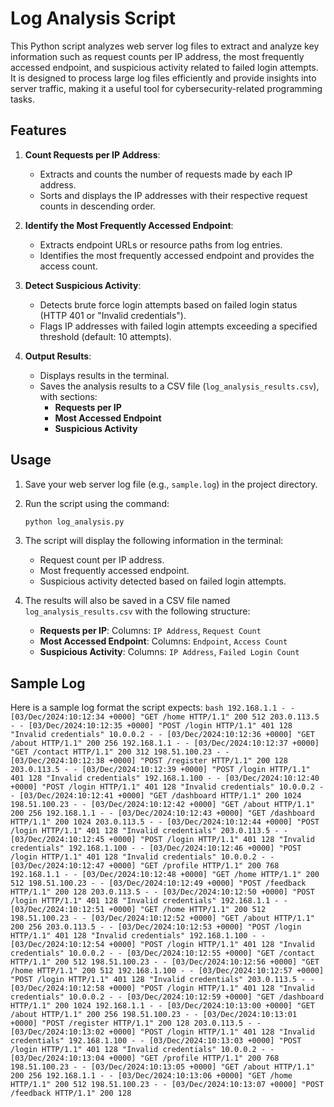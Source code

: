 # Log Analysis Script

This Python script analyzes web server log files to extract and analyze key information such as request counts per IP address, the most frequently accessed endpoint, and suspicious activity related to failed login attempts. It is designed to process large log files efficiently and provide insights into server traffic, making it a useful tool for cybersecurity-related programming tasks.

## Features

1. **Count Requests per IP Address**:
   - Extracts and counts the number of requests made by each IP address.
   - Sorts and displays the IP addresses with their respective request counts in descending order.

2. **Identify the Most Frequently Accessed Endpoint**:
   - Extracts endpoint URLs or resource paths from log entries.
   - Identifies the most frequently accessed endpoint and provides the access count.

3. **Detect Suspicious Activity**:
   - Detects brute force login attempts based on failed login status (HTTP 401 or "Invalid credentials").
   - Flags IP addresses with failed login attempts exceeding a specified threshold (default: 10 attempts).

4. **Output Results**:
   - Displays results in the terminal.
   - Saves the analysis results to a CSV file (`log_analysis_results.csv`), with sections:
     - **Requests per IP**
     - **Most Accessed Endpoint**
     - **Suspicious Activity**

## Usage

1. Save your web server log file (e.g., `sample.log`) in the project directory.
2. Run the script using the command:
    ```bash
    python log_analysis.py
    ```

3. The script will display the following information in the terminal:
   - Request count per IP address.
   - Most frequently accessed endpoint.
   - Suspicious activity detected based on failed login attempts.

4. The results will also be saved in a CSV file named `log_analysis_results.csv` with the following structure:
   - **Requests per IP**: Columns: `IP Address`, `Request Count`
   - **Most Accessed Endpoint**: Columns: `Endpoint`, `Access Count`
   - **Suspicious Activity**: Columns: `IP Address`, `Failed Login Count`

## Sample Log

Here is a sample log format the script expects:
    ```bash
    192.168.1.1 - - [03/Dec/2024:10:12:34 +0000] "GET /home HTTP/1.1" 200 512
    203.0.113.5 - - [03/Dec/2024:10:12:35 +0000] "POST /login HTTP/1.1" 401 128 "Invalid credentials"
    10.0.0.2 - - [03/Dec/2024:10:12:36 +0000] "GET /about HTTP/1.1" 200 256
    192.168.1.1 - - [03/Dec/2024:10:12:37 +0000] "GET /contact HTTP/1.1" 200 312
    198.51.100.23 - - [03/Dec/2024:10:12:38 +0000] "POST /register HTTP/1.1" 200 128
    203.0.113.5 - - [03/Dec/2024:10:12:39 +0000] "POST /login HTTP/1.1" 401 128 "Invalid credentials"
    192.168.1.100 - - [03/Dec/2024:10:12:40 +0000] "POST /login HTTP/1.1" 401 128 "Invalid credentials"
    10.0.0.2 - - [03/Dec/2024:10:12:41 +0000] "GET /dashboard HTTP/1.1" 200 1024
    198.51.100.23 - - [03/Dec/2024:10:12:42 +0000] "GET /about HTTP/1.1" 200 256
    192.168.1.1 - - [03/Dec/2024:10:12:43 +0000] "GET /dashboard HTTP/1.1" 200 1024
    203.0.113.5 - - [03/Dec/2024:10:12:44 +0000] "POST /login HTTP/1.1" 401 128 "Invalid credentials"
    203.0.113.5 - - [03/Dec/2024:10:12:45 +0000] "POST /login HTTP/1.1" 401 128 "Invalid credentials"
    192.168.1.100 - - [03/Dec/2024:10:12:46 +0000] "POST /login HTTP/1.1" 401 128 "Invalid credentials"
    10.0.0.2 - - [03/Dec/2024:10:12:47 +0000] "GET /profile HTTP/1.1" 200 768
    192.168.1.1 - - [03/Dec/2024:10:12:48 +0000] "GET /home HTTP/1.1" 200 512
    198.51.100.23 - - [03/Dec/2024:10:12:49 +0000] "POST /feedback HTTP/1.1" 200 128
    203.0.113.5 - - [03/Dec/2024:10:12:50 +0000] "POST /login HTTP/1.1" 401 128 "Invalid credentials"
    192.168.1.1 - - [03/Dec/2024:10:12:51 +0000] "GET /home HTTP/1.1" 200 512
    198.51.100.23 - - [03/Dec/2024:10:12:52 +0000] "GET /about HTTP/1.1" 200 256
    203.0.113.5 - - [03/Dec/2024:10:12:53 +0000] "POST /login HTTP/1.1" 401 128 "Invalid credentials"
    192.168.1.100 - - [03/Dec/2024:10:12:54 +0000] "POST /login HTTP/1.1" 401 128 "Invalid credentials"
    10.0.0.2 - - [03/Dec/2024:10:12:55 +0000] "GET /contact HTTP/1.1" 200 512
    198.51.100.23 - - [03/Dec/2024:10:12:56 +0000] "GET /home HTTP/1.1" 200 512
    192.168.1.100 - - [03/Dec/2024:10:12:57 +0000] "POST /login HTTP/1.1" 401 128 "Invalid credentials"
    203.0.113.5 - - [03/Dec/2024:10:12:58 +0000] "POST /login HTTP/1.1" 401 128 "Invalid credentials"
    10.0.0.2 - - [03/Dec/2024:10:12:59 +0000] "GET /dashboard HTTP/1.1" 200 1024
    192.168.1.1 - - [03/Dec/2024:10:13:00 +0000] "GET /about HTTP/1.1" 200 256
    198.51.100.23 - - [03/Dec/2024:10:13:01 +0000] "POST /register HTTP/1.1" 200 128
    203.0.113.5 - - [03/Dec/2024:10:13:02 +0000] "POST /login HTTP/1.1" 401 128 "Invalid credentials"
    192.168.1.100 - - [03/Dec/2024:10:13:03 +0000] "POST /login HTTP/1.1" 401 128 "Invalid credentials"
    10.0.0.2 - - [03/Dec/2024:10:13:04 +0000] "GET /profile HTTP/1.1" 200 768
    198.51.100.23 - - [03/Dec/2024:10:13:05 +0000] "GET /about HTTP/1.1" 200 256
    192.168.1.1 - - [03/Dec/2024:10:13:06 +0000] "GET /home HTTP/1.1" 200 512
    198.51.100.23 - - [03/Dec/2024:10:13:07 +0000] "POST /feedback HTTP/1.1" 200 128
    ```
